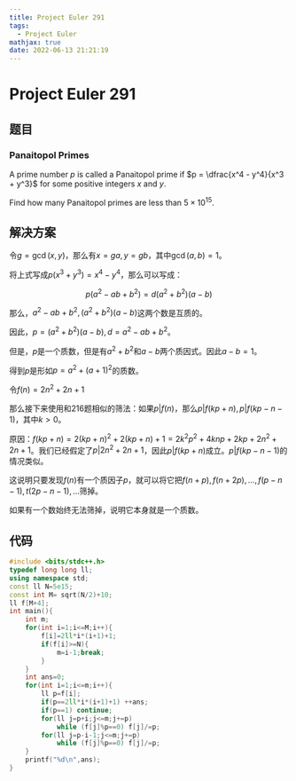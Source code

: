 ```yaml
---
title: Project Euler 291
tags:
  - Project Euler
mathjax: true
date: 2022-06-13 21:21:19
---
```


<escape><!-- more --></escape>

# Project Euler 291

## 题目

### Panaitopol Primes

A prime number $p$ is called a Panaitopol prime if $p = \dfrac{x^4 - y^4}{x^3 + y^3}$ for some positive integers $x$ and $y$.

Find how many Panaitopol primes are less than $5\times10^{15}$.

## 解决方案

令$g=\gcd(x,y)$，那么有$x=ga,y=gb$，其中$\gcd(a,b)=1$。

将上式写成$p(x^3+y^3)=x^4-y^4$，那么可以写成：

$$p(a^2-ab+b^2)=d(a^2+b^2)(a-b)$$

那么，$a^2-ab+b^2,(a^2+b^2)(a-b)$这两个数是互质的。

因此，$p=(a^2+b^2)(a-b),d=a^2-ab+b^2$。

但是，$p$是一个质数，但是有$a^2+b^2$和$a-b$两个质因式。因此$a-b=1$。

得到$p$是形如$p=a^2+(a+1)^2$的质数。

令$f(n)=2n^2+2n+1$

那么接下来使用和216题相似的筛法：如果$p|f(n)$，那么$p|f(kp+n),p|f(kp-n-1)$，其中$k>0$。

原因：$f(kp+n)=2(kp+n)^2+2(kp+n)+1 = 2k^2p^2+4knp+2kp+2n^2+2n+1$。我们已经假定了$p|2n^2+2n+1$，因此$p|f(kp+n)$成立。$p|f(kp-n-1)$的情况类似。

这说明只要发现$f(n)$有一个质因子$p$，就可以将它把$f(n+p),f(n+2p),\dots,f(p-n-1),t(2p-n-1),\dots$筛掉。

如果有一个数始终无法筛掉，说明它本身就是一个质数。

## 代码

```C++
#include <bits/stdc++.h>
typedef long long ll;
using namespace std;
const ll N=5e15;
const int M= sqrt(N/2)+10;
ll f[M+4];
int main(){
    int m;
    for(int i=1;i<=M;i++){
        f[i]=2ll*i*(i+1)+1;
        if(f[i]>=N){
            m=i-1;break;
        }
    }
    int ans=0;
    for(int i=1;i<=m;i++){
        ll p=f[i];
        if(p==2ll*i*(i+1)+1) ++ans;
        if(p==1) continue;
        for(ll j=p+i;j<=m;j+=p)
            while (f[j]%p==0) f[j]/=p;
        for(ll j=p-i-1;j<=m;j+=p)
            while (f[j]%p==0) f[j]/=p;
    }
    printf("%d\n",ans);
}
```
